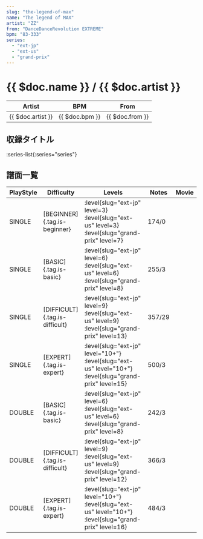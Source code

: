 ```yaml
---
slug: "the-legend-of-max"
name: "The legend of MAX"
artist: "ZZ"
from: "DanceDanceRevolution EXTREME"
bpm: "83-333"
series:
  - "ext-jp"
  - "ext-us"
  - "grand-prix"
---
```


# {{ $doc.name }} / {{ $doc.artist }}

|Artist|BPM|From|
|------|---|----|
|{{ $doc.artist }}|{{ $doc.bpm }}|{{ $doc.from }}|

## 収録タイトル

:series-list{:series="series"}

## 譜面一覧

|PlayStyle|Difficulty|Levels|Notes|Movie|
|---------|----------|------|-----|-----|
|SINGLE|[BEGINNER]{.tag.is-beginner}|<div class="field is-grouped is-grouped-multiline"> :level{slug="ext-jp" level=3} :level{slug="ext-us" level=3} :level{slug="grand-prix" level=7}</div>|174/0||
|SINGLE|[BASIC]{.tag.is-basic}|<div class="field is-grouped is-grouped-multiline"> :level{slug="ext-jp" level=6} :level{slug="ext-us" level=6} :level{slug="grand-prix" level=8}</div>|255/3||
|SINGLE|[DIFFICULT]{.tag.is-difficult}|<div class="field is-grouped is-grouped-multiline"> :level{slug="ext-jp" level=9} :level{slug="ext-us" level=9} :level{slug="grand-prix" level=13}</div>|357/29||
|SINGLE|[EXPERT]{.tag.is-expert}|<div class="field is-grouped is-grouped-multiline"> :level{slug="ext-jp" level="10+"} :level{slug="ext-us" level="10+"} :level{slug="grand-prix" level=15}</div>|500/3||
|DOUBLE|[BASIC]{.tag.is-basic}|<div class="field is-grouped is-grouped-multiline"> :level{slug="ext-jp" level=6} :level{slug="ext-us" level=6} :level{slug="grand-prix" level=8}</div>|242/3||
|DOUBLE|[DIFFICULT]{.tag.is-difficult}|<div class="field is-grouped is-grouped-multiline"> :level{slug="ext-jp" level=9} :level{slug="ext-us" level=9} :level{slug="grand-prix" level=12}</div>|366/3||
|DOUBLE|[EXPERT]{.tag.is-expert}|<div class="field is-grouped is-grouped-multiline"> :level{slug="ext-jp" level="10+"} :level{slug="ext-us" level="10+"} :level{slug="grand-prix" level=16}</div>|484/3||
